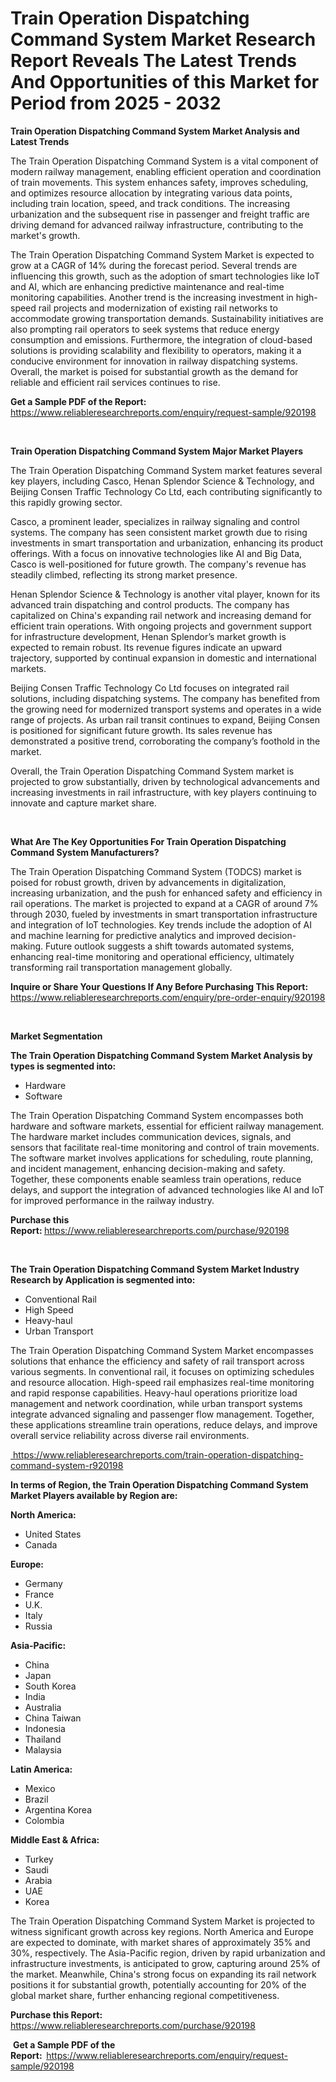 <p><h1>Train Operation Dispatching Command System Market Research Report Reveals The Latest Trends And Opportunities of this Market for Period from 2025 - 2032</h1></p><p><strong>Train Operation Dispatching Command System Market Analysis and Latest Trends</strong></p>
<p><p>The Train Operation Dispatching Command System is a vital component of modern railway management, enabling efficient operation and coordination of train movements. This system enhances safety, improves scheduling, and optimizes resource allocation by integrating various data points, including train location, speed, and track conditions. The increasing urbanization and the subsequent rise in passenger and freight traffic are driving demand for advanced railway infrastructure, contributing to the market's growth.</p><p>The Train Operation Dispatching Command System Market is expected to grow at a CAGR of 14% during the forecast period. Several trends are influencing this growth, such as the adoption of smart technologies like IoT and AI, which are enhancing predictive maintenance and real-time monitoring capabilities. Another trend is the increasing investment in high-speed rail projects and modernization of existing rail networks to accommodate growing transportation demands. Sustainability initiatives are also prompting rail operators to seek systems that reduce energy consumption and emissions. Furthermore, the integration of cloud-based solutions is providing scalability and flexibility to operators, making it a conducive environment for innovation in railway dispatching systems. Overall, the market is poised for substantial growth as the demand for reliable and efficient rail services continues to rise.</p></p>
<p><strong>Get a Sample PDF of the Report:&nbsp;</strong> <a href="https://www.reliableresearchreports.com/enquiry/request-sample/920198?utm_campaign=3499&utm_medium=2&utm_source=Github&utm_content=ia&utm_term=18042025&utm_id=train-operation-dispatching-command-system">https://www.reliableresearchreports.com/enquiry/request-sample/920198</a></p>
<p>&nbsp;</p>
<p><strong>Train Operation Dispatching Command System Major Market Players</strong></p>
<p><p>The Train Operation Dispatching Command System market features several key players, including Casco, Henan Splendor Science & Technology, and Beijing Consen Traffic Technology Co Ltd, each contributing significantly to this rapidly growing sector.</p><p>Casco, a prominent leader, specializes in railway signaling and control systems. The company has seen consistent market growth due to rising investments in smart transportation and urbanization, enhancing its product offerings. With a focus on innovative technologies like AI and Big Data, Casco is well-positioned for future growth. The company's revenue has steadily climbed, reflecting its strong market presence.</p><p>Henan Splendor Science & Technology is another vital player, known for its advanced train dispatching and control products. The company has capitalized on China's expanding rail network and increasing demand for efficient train operations. With ongoing projects and government support for infrastructure development, Henan Splendor’s market growth is expected to remain robust. Its revenue figures indicate an upward trajectory, supported by continual expansion in domestic and international markets.</p><p>Beijing Consen Traffic Technology Co Ltd focuses on integrated rail solutions, including dispatching systems. The company has benefited from the growing need for modernized transport systems and operates in a wide range of projects. As urban rail transit continues to expand, Beijing Consen is positioned for significant future growth. Its sales revenue has demonstrated a positive trend, corroborating the company’s foothold in the market.</p><p>Overall, the Train Operation Dispatching Command System market is projected to grow substantially, driven by technological advancements and increasing investments in rail infrastructure, with key players continuing to innovate and capture market share.</p></p>
<p>&nbsp;</p>
<p><strong>What Are The Key Opportunities For Train Operation Dispatching Command System Manufacturers?</strong></p>
<p><p>The Train Operation Dispatching Command System (TODCS) market is poised for robust growth, driven by advancements in digitalization, increasing urbanization, and the push for enhanced safety and efficiency in rail operations. The market is projected to expand at a CAGR of around 7% through 2030, fueled by investments in smart transportation infrastructure and integration of IoT technologies. Key trends include the adoption of AI and machine learning for predictive analytics and improved decision-making. Future outlook suggests a shift towards automated systems, enhancing real-time monitoring and operational efficiency, ultimately transforming rail transportation management globally.</p></p>
<p><strong>Inquire or Share Your Questions If Any Before Purchasing This Report:</strong> <a href="https://www.reliableresearchreports.com/enquiry/pre-order-enquiry/920198?utm_campaign=3499&utm_medium=2&utm_source=Github&utm_content=ia&utm_term=18042025&utm_id=train-operation-dispatching-command-system">https://www.reliableresearchreports.com/enquiry/pre-order-enquiry/920198</a></p>
<p>&nbsp;</p>
<p><strong>Market Segmentation</strong></p>
<p><strong>The Train Operation Dispatching Command System Market Analysis by types is segmented into:</strong></p>
<p><ul><li>Hardware</li><li>Software</li></ul></p>
<p><p>The Train Operation Dispatching Command System encompasses both hardware and software markets, essential for efficient railway management. The hardware market includes communication devices, signals, and sensors that facilitate real-time monitoring and control of train movements. The software market involves applications for scheduling, route planning, and incident management, enhancing decision-making and safety. Together, these components enable seamless train operations, reduce delays, and support the integration of advanced technologies like AI and IoT for improved performance in the railway industry.</p></p>
<p><strong>Purchase this Report:&nbsp;</strong><a href="https://www.reliableresearchreports.com/purchase/920198?utm_campaign=3499&utm_medium=2&utm_source=Github&utm_content=ia&utm_term=18042025&utm_id=train-operation-dispatching-command-system">https://www.reliableresearchreports.com/purchase/920198</a></p>
<p>&nbsp;</p>
<p><strong>The Train Operation Dispatching Command System Market Industry Research by Application is segmented into:</strong></p>
<p><ul><li>Conventional Rail</li><li>High Speed</li><li>Heavy-haul</li><li>Urban Transport</li></ul></p>
<p><p>The Train Operation Dispatching Command System Market encompasses solutions that enhance the efficiency and safety of rail transport across various segments. In conventional rail, it focuses on optimizing schedules and resource allocation. High-speed rail emphasizes real-time monitoring and rapid response capabilities. Heavy-haul operations prioritize load management and network coordination, while urban transport systems integrate advanced signaling and passenger flow management. Together, these applications streamline train operations, reduce delays, and improve overall service reliability across diverse rail environments.</p></p>
<p><a href="https://www.reliableresearchreports.com/train-operation-dispatching-command-system-r920198?utm_campaign=3499&utm_medium=2&utm_source=Github&utm_content=ia&utm_term=18042025&utm_id=train-operation-dispatching-command-system">&nbsp;https://www.reliableresearchreports.com/train-operation-dispatching-command-system-r920198</a></p>
<p><strong>In terms of Region, the Train Operation Dispatching Command System Market Players available by Region are:</strong></p>
<p>
    <p> <strong> North America: </strong>
        <ul>
            <li>United States</li>
            <li>Canada</li>
        </ul>
        </p> 
    <p> <strong> Europe: </strong>
        <ul>
            <li>Germany</li>
            <li>France</li>
            <li>U.K.</li>
            <li>Italy</li>
            <li>Russia</li>
        </ul>
        </p> 
    <p> <strong> Asia-Pacific: </strong>
        <ul>
            <li>China</li>
            <li>Japan</li>
            <li>South Korea</li>
            <li>India</li>
            <li>Australia</li>
            <li>China Taiwan</li>
            <li>Indonesia</li>
            <li>Thailand</li>
            <li>Malaysia</li>
        </ul>
        </p> 
    <p> <strong> Latin America: </strong>
        <ul>
            <li>Mexico</li>
            <li>Brazil</li>
            <li>Argentina Korea</li>
            <li>Colombia</li>
        </ul>
        </p> 
    <p> <strong> Middle East & Africa: </strong>
        <ul>
            <li>Turkey</li>
            <li>Saudi</li>
            <li>Arabia</li>
            <li>UAE</li>
            <li>Korea</li>
        </ul>
    </p>
    </p>
<p><p>The Train Operation Dispatching Command System Market is projected to witness significant growth across key regions. North America and Europe are expected to dominate, with market shares of approximately 35% and 30%, respectively. The Asia-Pacific region, driven by rapid urbanization and infrastructure investments, is anticipated to grow, capturing around 25% of the market. Meanwhile, China's strong focus on expanding its rail network positions it for substantial growth, potentially accounting for 20% of the global market share, further enhancing regional competitiveness.</p></p>
<p><strong>Purchase this Report: </strong><a href="https://www.reliableresearchreports.com/purchase/920198?utm_campaign=3499&utm_medium=2&utm_source=Github&utm_content=ia&utm_term=18042025&utm_id=train-operation-dispatching-command-system">https://www.reliableresearchreports.com/purchase/920198</a></p>
<p>&nbsp;<strong>Get a Sample PDF of the Report:&nbsp;&nbsp;</strong><a href="https://www.reliableresearchreports.com/enquiry/request-sample/920198?utm_campaign=3499&utm_medium=2&utm_source=Github&utm_content=ia&utm_term=18042025&utm_id=train-operation-dispatching-command-system">https://www.reliableresearchreports.com/enquiry/request-sample/920198</a></p>
<p><strong></strong></p>
<p><p></p><p></p><p></p></p>